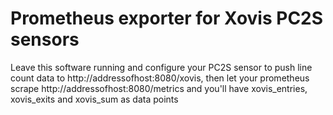 # Prometheus exporter for Xovis PC2S sensors

Leave this software running and configure your PC2S sensor to push line count data to http://addressofhost:8080/xovis, then let your prometheus scrape http://addressofhost:8080/metrics and you'll have xovis_entries, xovis_exits and xovis_sum as data points